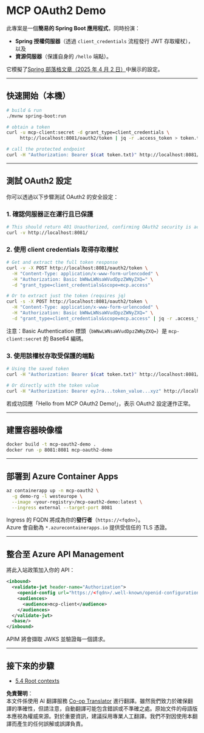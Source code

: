 <!--
CO_OP_TRANSLATOR_METADATA:
{
  "original_hash": "0a7083e660ca0d85fd6a947514c61993",
  "translation_date": "2025-07-14T00:40:27+00:00",
  "source_file": "05-AdvancedTopics/mcp-oauth2-demo/README.md",
  "language_code": "tw"
}
-->
# MCP OAuth2 Demo

此專案是一個**簡易的 Spring Boot 應用程式**，同時扮演：

* **Spring 授權伺服器**（透過 `client_credentials` 流程發行 JWT 存取權杖），以及  
* **資源伺服器**（保護自身的 `/hello` 端點）。

它模擬了[Spring 部落格文章（2025 年 4 月 2 日）](https://spring.io/blog/2025/04/02/mcp-server-oauth2)中展示的設定。

---

## 快速開始（本機）

```bash
# build & run
./mvnw spring-boot:run

# obtain a token
curl -u mcp-client:secret -d grant_type=client_credentials \
     http://localhost:8081/oauth2/token | jq -r .access_token > token.txt

# call the protected endpoint
curl -H "Authorization: Bearer $(cat token.txt)" http://localhost:8081/hello
```

---

## 測試 OAuth2 設定

你可以透過以下步驟測試 OAuth2 的安全設定：

### 1. 確認伺服器正在運行且已保護

```bash
# This should return 401 Unauthorized, confirming OAuth2 security is active
curl -v http://localhost:8081/
```

### 2. 使用 client credentials 取得存取權杖

```bash
# Get and extract the full token response
curl -v -X POST http://localhost:8081/oauth2/token \
  -H "Content-Type: application/x-www-form-urlencoded" \
  -H "Authorization: Basic bWNwLWNsaWVudDpzZWNyZXQ=" \
  -d "grant_type=client_credentials&scope=mcp.access"

# Or to extract just the token (requires jq)
curl -s -X POST http://localhost:8081/oauth2/token \
  -H "Content-Type: application/x-www-form-urlencoded" \
  -H "Authorization: Basic bWNwLWNsaWVudDpzZWNyZXQ=" \
  -d "grant_type=client_credentials&scope=mcp.access" | jq -r .access_token > token.txt
```

注意：Basic Authentication 標頭（`bWNwLWNsaWVudDpzZWNyZXQ=`）是 `mcp-client:secret` 的 Base64 編碼。

### 3. 使用該權杖存取受保護的端點

```bash
# Using the saved token
curl -H "Authorization: Bearer $(cat token.txt)" http://localhost:8081/hello

# Or directly with the token value
curl -H "Authorization: Bearer eyJra...token_value...xyz" http://localhost:8081/hello
```

若成功回應「Hello from MCP OAuth2 Demo!」，表示 OAuth2 設定運作正常。

---

## 建置容器映像檔

```bash
docker build -t mcp-oauth2-demo .
docker run -p 8081:8081 mcp-oauth2-demo
```

---

## 部署到 **Azure Container Apps**

```bash
az containerapp up -n mcp-oauth2 \
  -g demo-rg -l westeurope \
  --image <your-registry>/mcp-oauth2-demo:latest \
  --ingress external --target-port 8081
```

Ingress 的 FQDN 將成為你的**發行者**（`https://<fqdn>`）。  
Azure 會自動為 `*.azurecontainerapps.io` 提供受信任的 TLS 憑證。

---

## 整合至 **Azure API Management**

將此入站政策加入你的 API：

```xml
<inbound>
  <validate-jwt header-name="Authorization">
    <openid-config url="https://<fqdn>/.well-known/openid-configuration"/>
    <audiences>
      <audience>mcp-client</audience>
    </audiences>
  </validate-jwt>
  <base/>
</inbound>
```

APIM 將會擷取 JWKS 並驗證每一個請求。

---

## 接下來的步驟

- [5.4 Root contexts](../mcp-root-contexts/README.md)

**免責聲明**：  
本文件係使用 AI 翻譯服務 [Co-op Translator](https://github.com/Azure/co-op-translator) 進行翻譯。雖然我們致力於確保翻譯的準確性，但請注意，自動翻譯可能包含錯誤或不準確之處。原始文件的母語版本應視為權威來源。對於重要資訊，建議採用專業人工翻譯。我們不對因使用本翻譯而產生的任何誤解或誤譯負責。